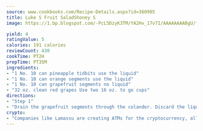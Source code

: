 ```yaml
---
source: www.cookbooks.com/Recipe-Details.aspx?id=360985
title: Luke S Fruit SaladShoney S  
image: https://1.bp.blogspot.com/-PcL5DzyK3TM/YA2Hv_17v7I/AAAAAAAABgU/fyHeesSth_IZW9mL5lk6GxJO8cW8ksrGACLcBGAsYHQ/s320/12.png

yield: 4
ratingValue: 5
calories: 191 calories
reviewCount: 430
cookTime: PT2H
prepTime: PT35M
ingredients:
- "1 No. 10 can pineapple tidbits use the liquid"
- "1 No. 10 can orange segments use the liquid"
- "1 No. 10 can grapefruit segments no liquid"
- "32 oz. clean red grapes Use two 16 oz. to go cups"
directions:
- "Step 1"
- "Drain the grapefruit segments through the colander. Discard the liquid and place the fruit in a large Lexan pan."
crypto:
- "Companies like Lamassu are creating ATMs for the cryptocurrency, allowing you to scan your Bitcoin QR code, enter your cash, and buy bitcoin with the push of a button."
---
```


